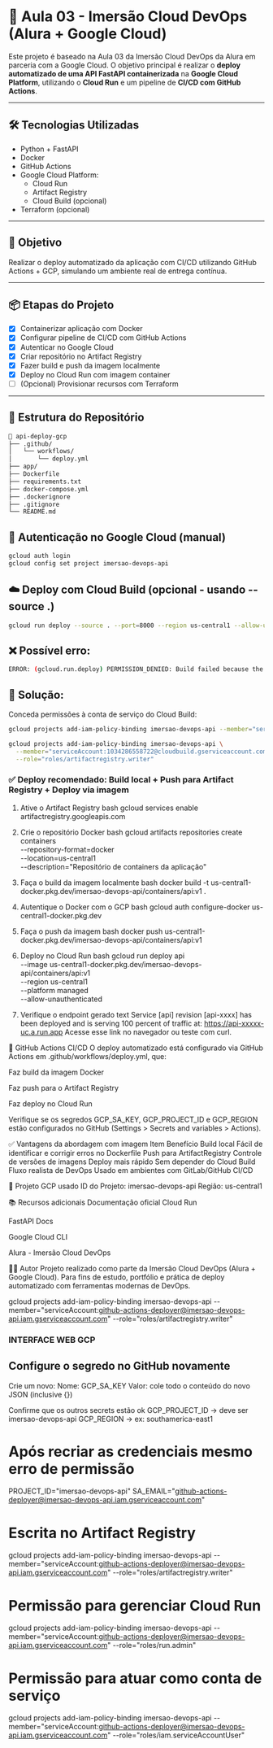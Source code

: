 # 🚀 Aula 03 - Imersão Cloud DevOps (Alura + Google Cloud)

Este projeto é baseado na Aula 03 da Imersão Cloud DevOps da Alura em parceria com a Google Cloud. O objetivo principal é realizar o **deploy automatizado de uma API FastAPI containerizada** na **Google Cloud Platform**, utilizando o **Cloud Run** e um pipeline de **CI/CD com GitHub Actions**.

---

## 🛠 Tecnologias Utilizadas

- Python + FastAPI
- Docker
- GitHub Actions
- Google Cloud Platform:
  - Cloud Run
  - Artifact Registry
  - Cloud Build (opcional)
- Terraform (opcional)

---

## 🎯 Objetivo

Realizar o deploy automatizado da aplicação com CI/CD utilizando GitHub Actions + GCP, simulando um ambiente real de entrega contínua.

---

## 📦 Etapas do Projeto

- [x] Containerizar aplicação com Docker
- [x] Configurar pipeline de CI/CD com GitHub Actions
- [x] Autenticar no Google Cloud
- [x] Criar repositório no Artifact Registry
- [x] Fazer build e push da imagem localmente
- [x] Deploy no Cloud Run com imagem container
- [ ] (Opcional) Provisionar recursos com Terraform

---

## 📁 Estrutura do Repositório

```bash
📁 api-deploy-gcp
├── .github/
│   └── workflows/
│       └── deploy.yml
├── app/
├── Dockerfile
├── requirements.txt   
├── docker-compose.yml
├── .dockerignore
├── .gitignore
└── README.md
```

## 🔐 Autenticação no Google Cloud (manual)
```bash
gcloud auth login
gcloud config set project imersao-devops-api
```

## ☁️ Deploy com Cloud Build (opcional - usando --source .)
```bash
gcloud run deploy --source . --port=8000 --region us-central1 --allow-unauthenticated --project imersao-devops-api
```

## ❌ Possível erro:
```bash
ERROR: (gcloud.run.deploy) PERMISSION_DENIED: Build failed because the service account is missing required IAM permissions.
```

## 🔧 Solução:
Conceda permissões à conta de serviço do Cloud Build:

```bash
gcloud projects add-iam-policy-binding imersao-devops-api --member="serviceAccount:1034286558722@cloudbuild.gserviceaccount.com" --role="roles/run.admin"

gcloud projects add-iam-policy-binding imersao-devops-api \
  --member="serviceAccount:1034286558722@cloudbuild.gserviceaccount.com" \
  --role="roles/artifactregistry.writer"
```

### ✅ Deploy recomendado: Build local + Push para Artifact Registry + Deploy via imagem

1. Ative o Artifact Registry
bash
gcloud services enable artifactregistry.googleapis.com

2. Crie o repositório Docker
bash
gcloud artifacts repositories create containers \
  --repository-format=docker \
  --location=us-central1 \
  --description="Repositório de containers da aplicação"

3. Faça o build da imagem localmente
bash
docker build -t us-central1-docker.pkg.dev/imersao-devops-api/containers/api:v1 .

4. Autentique o Docker com o GCP
bash
gcloud auth configure-docker us-central1-docker.pkg.dev

5. Faça o push da imagem
bash
docker push us-central1-docker.pkg.dev/imersao-devops-api/containers/api:v1

6. Deploy no Cloud Run
bash
gcloud run deploy api \
  --image us-central1-docker.pkg.dev/imersao-devops-api/containers/api:v1 \
  --region us-central1 \
  --platform managed \
  --allow-unauthenticated

7. Verifique o endpoint gerado
text
Service [api] revision [api-xxxx] has been deployed and is serving 100 percent of traffic at:
https://api-xxxxx-uc.a.run.app
Acesse esse link no navegador ou teste com curl.

🔁 GitHub Actions CI/CD
O deploy automatizado está configurado via GitHub Actions em .github/workflows/deploy.yml, que:

Faz build da imagem Docker

Faz push para o Artifact Registry

Faz deploy no Cloud Run

Verifique se os segredos GCP_SA_KEY, GCP_PROJECT_ID e GCP_REGION estão configurados no GitHub (Settings > Secrets and variables > Actions).

✅ Vantagens da abordagem com imagem
Item	Benefício
Build local	Fácil de identificar e corrigir erros no Dockerfile
Push para ArtifactRegistry	Controle de versões de imagens
Deploy mais rápido	Sem depender do Cloud Build
Fluxo realista de DevOps	Usado em ambientes com GitLab/GitHub CI/CD

📌 Projeto GCP usado
ID do Projeto: imersao-devops-api
Região: us-central1

📚 Recursos adicionais
Documentação oficial Cloud Run

FastAPI Docs

Google Cloud CLI

Alura - Imersão Cloud DevOps

👨‍💻 Autor
Projeto realizado como parte da Imersão Cloud DevOps (Alura + Google Cloud).
Para fins de estudo, portfólio e prática de deploy automatizado com ferramentas modernas de DevOps.


gcloud projects add-iam-policy-binding imersao-devops-api --member="serviceAccount:github-actions-deployer@imersao-devops-api.iam.gserviceaccount.com" --role="roles/artifactregistry.writer"
### INTERFACE WEB GCP

## Configure o segredo no GitHub novamente
Crie um novo:
Nome: GCP_SA_KEY
Valor: cole todo o conteúdo do novo JSON (inclusive {})


Confirme que os outros secrets estão ok
GCP_PROJECT_ID → deve ser imersao-devops-api
GCP_REGION → ex: southamerica-east1

# Após recriar as credenciais mesmo erro de permissão

PROJECT_ID="imersao-devops-api"
SA_EMAIL="github-actions-deployer@imersao-devops-api.iam.gserviceaccount.com"

# Escrita no Artifact Registry
gcloud projects add-iam-policy-binding imersao-devops-api  --member="serviceAccount:github-actions-deployer@imersao-devops-api.iam.gserviceaccount.com"  --role="roles/artifactregistry.writer"

# Permissão para gerenciar Cloud Run
gcloud projects add-iam-policy-binding imersao-devops-api  --member="serviceAccount:github-actions-deployer@imersao-devops-api.iam.gserviceaccount.com" --role="roles/run.admin"

# Permissão para atuar como conta de serviço
gcloud projects add-iam-policy-binding imersao-devops-api --member="serviceAccount:github-actions-deployer@imersao-devops-api.iam.gserviceaccount.com"  --role="roles/iam.serviceAccountUser"
